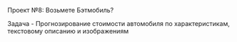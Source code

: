 
Проект №8: Возьмете Бэтмобиль?

Задача - Прогнозирование стоимости автомобиля по характеристикам, текстовому описанию и изображениям
